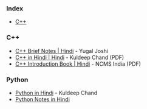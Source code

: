 ### Index

* [C++](#cpp)


### <a id="cpp"></a>C++

* [C++ Brief Notes \| Hindi](https://ehindistudy.com/2020/12/01/cpp-notes-in-hindi/) - Yugal Joshi
* [C++ in Hindi \| Hindi](https://www.bccfalna.com/IOC-AllEBooks/CPPinHindi.pdf) - Kuldeep Chand (PDF)
* [C++ Introduction Book \| Hindi](https://ncsmindia.com/wp-content/uploads/2012/04/c++-hindi.pdf) - NCMS India (PDF)


### <a id="python"></a>Python

* [Python in Hindi](https://drive.google.com/file/d/1_0rMxENpNJf6orWbiNZvd1zqKRJWAlBt/view) - Kuldeep Chand
* [Python Notes in Hindi](https://pythoninhindis.blogspot.com/2020/04/python-in-hindi-python-language-in-hindi.html)
